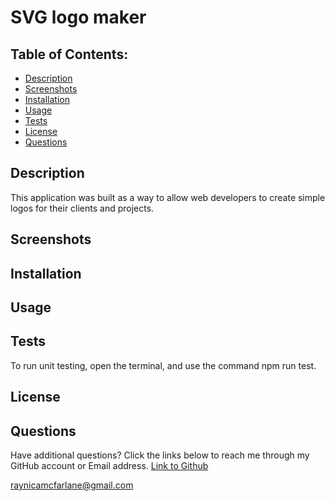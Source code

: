# SVG logo maker
 
## Table of Contents:
  - [Description](#description)
  - [Screenshots](#screenshots)
  - [Installation](#installation)
  - [Usage](#usage)
  - [Tests](#tests)
  - [License](#license)
  - [Questions](#questions)

## Description
This application was built as a way to allow web developers to create simple logos for their clients and projects.

## Screenshots

## Installation

## Usage 

## Tests
To run unit testing, open the terminal, and use the command npm run test.

## License

## Questions

Have additional questions? Click the links below to reach me through my GitHub account or Email address.
[Link to Github](https://github.com/raymcfarlane)

<a href="mailto:raynicamcfarlane@gmail.com">raynicamcfarlane@gmail.com</a>
